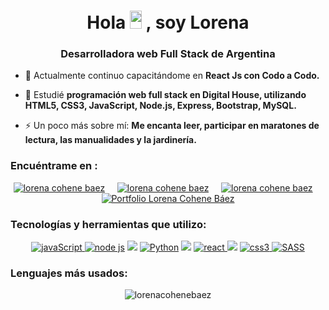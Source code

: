 <h1 align="center">Hola <img src="https://github.com/TheDudeThatCode/TheDudeThatCode/blob/master/Assets/Hi.gif" width="19px" height="29px"> , soy Lorena</h1>

<h3 align="center">Desarrolladora web Full Stack de Argentina</h3>

- 🌱  Actualmente continuo capacitándome en **React Js con Codo a Codo.**

- 🚀 Estudié **programación web full stack en Digital House, utilizando HTML5, CSS3, JavaScript, Node.js, Express, Bootstrap, MySQL.**

- ⚡ Un poco más sobre mí: **Me encanta leer, participar en maratones de lectura, las manualidades y la jardinería.**

<h3 align="left">Encuéntrame en :</h3>
<p align="left">
  <p align="center">
  <a target="_blank" href="https://www.linkedin.com/in/lorenacohenebaez/"><img src="https://img.shields.io/badge/linkedin-%230077B5.svg?&style=for-the-badge&logo=linkedin&logoColor=white" alt="lorena cohene baez" /></a>&nbsp;&nbsp;&nbsp;&nbsp;
  <a href="mailto:loreley.cb15@gmail.com"><img src="https://img.shields.io/badge/gmail-%23D14836.svg?&style=for-the-badge&logo=gmail&logoColor=white" alt="lorena cohene baez" /></a>&nbsp;&nbsp;&nbsp;&nbsp;
    <a href="https://github.com/LorenaCoheneBaez"><img src="https://img.shields.io/badge/GitHub-%23181717?style=for-the-badge&logo=GitHub&logoColor=white" alt="lorena cohene baez" /></a>&nbsp;&nbsp;&nbsp;&nbsp;
    <a target="_blank" href="https://lorenacohenebaez-portfolio.netlify.app/" align="left"><img src="https://img.shields.io/badge/-MI PORTFOLIO-orange?style=for-the-badge" alt="Portfolio Lorena Cohene Báez"/></a>
</p>
</p>
    

<h3 align="left">Tecnologías y herramientas que utilizo:</h3>

<p align="center"> 
<!–– JAVASCRIPT ––>
<a href=https://developer.mozilla.org/en-US/docs/Web/JavaScript" target="_blank" data-bs-toggle="tooltip" title="JavaScript"> <img src="https://img.shields.io/badge/JavaScript-323330?style=for-the-badge&logo=javascript&logoColor=F7DF1E" alt="javaScript"/> </a>
<!–– NODE JS ––>
<a href="https://img.shields.io/badge/Node.js-339933?style=for-the-badge&logo=nodedotjs&logoColor=white" target="_blank" data-bs-toggle="tooltip" title="node js"> <img src="https://img.shields.io/badge/Node.js-339933?style=for-the-badge&logo=nodedotjs&logoColor=white" alt="node js"/></a>
<!-- EXPRESS -->
<a href="https://developer.mozilla.org/es/docs/Learn/Server-side/Express_Nodejs/Introduction" alt="Express Js" data-bs-toggle="tooltip" title="EXPRESS" ><img src= "https://img.shields.io/badge/Express.js-000000?style=for-the-badge&logo=express&logoColor=white" /></a>
 <!–– PYTHON ––>
  <a href="https://www.python.org/" target="_blank" data-bs-toggle="tooltip" title="Python"> <img src="https://img.shields.io/badge/Python-FFD43B?style=for-the-badge&logo=python&logoColor=blue" alt="Python"/></a>
<!-- MYSQL -->
<a href="https://www.mysql.com/" alt="MYSQL" data-bs-toggle="tooltip" title="MYSQL" ><img src= "https://img.shields.io/badge/MySQL-005C84?style=for-the-badge&logo=mysql&logoColor=white" /></a>
<!–– REACT ––>
  <a href="https://reactjs.org/" target="_blank" data-bs-toggle="tooltip" title="ReactJS"> <img src="https://img.shields.io/badge/React-20232A?style=for-the-badge&logo=react&logoColor=61DAFB" alt="react"/> </a>
<!-- HTML -->
<a href="https://developer.mozilla.org/es/docs/Web/HTML" alt="HTML5" data-bs-toggle="tooltip" title="HTML" ><img src= "https://img.shields.io/badge/HTML5-E34F26?style=for-the-badge&logo=html5&logoColor=white" /></a>
<!–– CSS ––>
<a href="https://www.w3schools.com/css/" target="_blank" data-bs-toggle="tooltip" title="CSS3"> <img src="https://img.shields.io/badge/CSS3-1572B6?style=for-the-badge&logo=css3&logoColor=white" alt="css3"/> </a>
<!–– SASS ––>
<a href="https://sass-lang.com" target="_blank" data-bs-toggle="tooltip" title="SASS"> <img src="https://img.shields.io/badge/Sass-CC6699?style=for-the-badge&logo=sass&logoColor=white" alt="SASS"/></a>
  </p>


<h3 align="left">Lenguajes más usados:</h3>
<p align="center"> <img align="center" src="https://github-readme-stats.vercel.app/api/top-langs?username=lorenacohenebaez&show_icons=true&locale=en&layout=compact&theme=tokyonight" alt="lorenacohenebaez" /></p>

